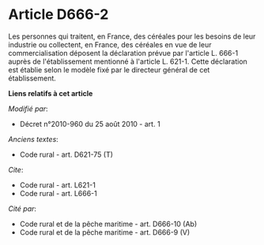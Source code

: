 # Article D666-2

Les personnes qui traitent, en France, des céréales pour les besoins de leur industrie ou collectent, en France, des céréales
en vue de leur commercialisation déposent la déclaration prévue par l'article L. 666-1 auprès de l'établissement mentionné à
l'article L. 621-1. Cette déclaration est établie selon le modèle fixé par le directeur général de cet établissement.

**Liens relatifs à cet article**

_Modifié par_:

  - Décret n°2010-960 du 25 août 2010 - art. 1

_Anciens textes_:

  - Code rural - art. D621-75 (T)

_Cite_:

  - Code rural - art. L621-1
  - Code rural - art. L666-1

_Cité par_:

  - Code rural et de la pêche maritime - art. D666-10 (Ab)
  - Code rural et de la pêche maritime - art. D666-9 (V)
